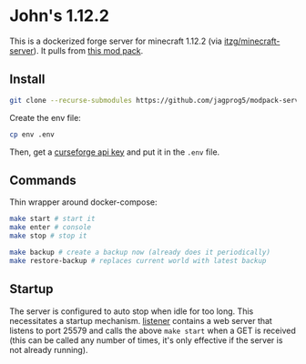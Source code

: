 # John's 1.12.2

This is a dockerized forge server for minecraft 1.12.2 (via [itzg/minecraft-server](https://hub.docker.com/r/itzg/minecraft-server/)). It pulls from [this mod pack](https://github.com/jagprog5/modpack-client).

## Install

```bash
git clone --recurse-submodules https://github.com/jagprog5/modpack-server
```

Create the env file:

```bash
cp env .env
```

Then, get a [curseforge api key](https://console.curseforge.com/) and put it in the `.env` file.

## Commands

Thin wrapper around docker-compose:

```bash
make start # start it
make enter # console
make stop # stop it

make backup # create a backup now (already does it periodically)
make restore-backup # replaces current world with latest backup
```

## Startup

The server is configured to auto stop when idle for too long. This necessitates a startup mechanism. [listener](./listener) contains a web server that listens to port 25579 and calls the above `make start` when a GET is received (this can be called any number of times, it's only effective if the server is not already running).
